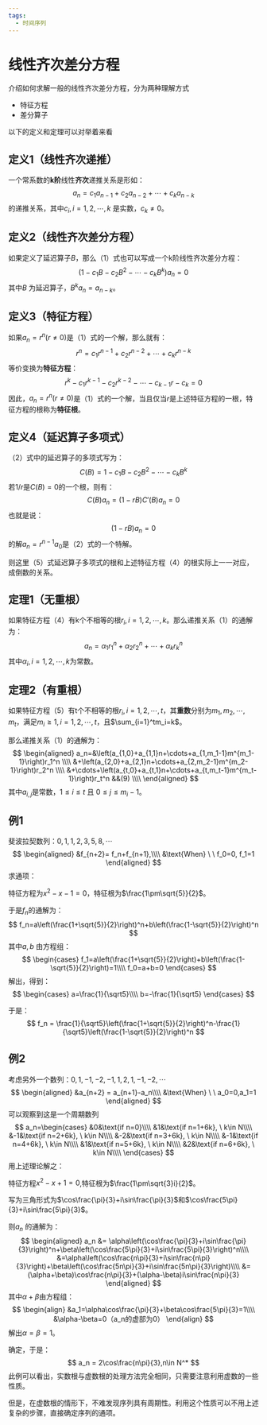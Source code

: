 ```yaml
---
tags:
  - 时间序列
---
```

# 线性齐次差分方程
介绍如何求解一般的线性齐次差分方程，分为两种理解方式

- 特征方程
- 差分算子

以下的定义和定理可以对举着来看
## 定义1（线性齐次递推）

一个常系数的**k阶**线性**齐次**递推关系是形如：
$$
a_n = c_1a_{n-1}+c_2a_{n-2}+\cdots+c_ka_{n-k}\tag{1}
$$
的递推关系，其中$c_i,i=1,2,\cdots,k$ 是实数，$c_k\ne0$。

## 定义2（线性齐次差分方程）

如果定义了延迟算子$B$，那么（1）式也可以写成一个k阶线性齐次差分方程：
$$
\left(1-c_1B-c_2B^2-\cdots-c_kB^k\right)a_n=0\tag{2}
$$
其中$B$ 为延迟算子，$B^ka_n = a_{n-k}$。

## 定义3（特征方程）

如果$a_n = r^n(r\ne0)$是（1）式的一个解，那么就有：
$$
r^n = c_1r^{n-1}+c_2r^{n-2}+\cdots+c_kr^{n-k}\tag{3}
$$
等价变换为**特征方程**：
$$
r^k-c_1r^{k-1}-c_2r^{k-2}-\cdots-c_{k-1}r-c_k=0\tag{4}
$$
因此，$a_n = r^n(r\ne0)$是（1）式的一个解，当且仅当$r$是上述特征方程的一根，特征方程的根称为**特征根**。

## 定义4（延迟算子多项式）

（2）式中的延迟算子的多项式写为：
$$
C(B) =1-c_1B-c_2B^2-\cdots-c_kB^k\tag{5}
$$
若$1/r$是$C(B)=0$的一个根，则有：
$$
C(B)a_n = (1-rB)C'(B)a_n=0\tag{6}
$$
也就是说：
$$
(1-rB)a_n=0\tag{7}
$$
的解$a_n=r^{n-1}a_0$是（2）式的一个特解。

则这里（5）式延迟算子多项式的根和上述特征方程（4）的根实际上一一对应，成倒数的关系。

## 定理1（无重根）

如果特征方程（4）有k个不相等的根$r_i,i=1,2,\cdots,k$。那么递推关系（1）的通解为：
$$
a_n = \alpha_1r_1^n+\alpha_2r_2^n+\cdots+\alpha_kr_k^n\tag{8}
$$
其中$\alpha_i,i=1,2,\cdots,k$为常数。

## 定理2（有重根）

如果特征方程（5）有t个不相等的根$r_i,i=1,2,\cdots,t$，其**重数**分别为$m_1,m_2,\cdots,m_t$，满足$m_i\geq1,i=1,2,\cdots,t$，且$\sum_{i=1}^tm_i=k$。

那么递推关系（1）的通解为：
$$
\begin{aligned}
a_n=&\left(a_{1,0}+a_{1,1}n+\cdots+a_{1,m_1-1}m^{m_1-1}\right)r_1^n \\\\
&+\left(a_{2,0}+a_{2,1}n+\cdots+a_{2,m_2-1}m^{m_2-1}\right)r_2^n \\\\
&+\cdots+\left(a_{t,0}+a_{t,1}n+\cdots+a_{t,m_t-1}m^{m_t-1}\right)r_t^n &&(9) \\\\
\end{aligned}
$$
其中$a_{i,j}$是常数，$1\leq i\leq t$ 且 $0\leq j\leq m_i-1$。

## 例1

斐波拉契数列：$0,1,1,2,3,5,8,\cdots$
$$
\begin{aligned}
&f_{n+2}= f_n+f_{n+1},\\\\
&\text{When} \ \ f_0=0, f_1=1
\end{aligned}
$$
求通项：

特征方程为$x^2-x-1=0$，特征根为$\frac{1\pm\sqrt{5}}{2}$。

于是$f_n$的通解为：
$$
f_n=a\left(\frac{1+\sqrt{5}}{2}\right)^n+b\left(\frac{1-\sqrt{5}}{2}\right)^n
$$
其中$a,b$ 由方程组：
$$
\begin{cases}
f_1=a\left(\frac{1+\sqrt{5}}{2}\right)+b\left(\frac{1-\sqrt{5}}{2}\right)=1\\\\
f_0=a+b=0
\end{cases}
$$
解出，得到：
$$
\begin{cases}
a=\frac{1}{\sqrt5}\\\\
b=-\frac{1}{\sqrt5}
\end{cases}
$$


于是：
$$
f_n = \frac{1}{\sqrt5}\left(\frac{1+\sqrt{5}}{2}\right)^n-\frac{1}{\sqrt5}\left(\frac{1-\sqrt{5}}{2}\right)^n
$$

## 例2

考虑另外一个数列：$0,1,-1,-2,-1,1,2,1,-1,-2,\cdots$
$$
\begin{aligned}
&a_{n+2} = a_{n+1}-a_n\\\\
&\text{When} \ \ a_0=0,a_1=1
\end{aligned}
$$
可以观察到这是一个周期数列
$$
a_n=\begin{cases}
&0&\text{if  n=0}\\\\
&1&\text{if  n=1+6k}, \ k\in N\\\\
&-1&\text{if  n=2+6k}, \ k\in N\\\\
&-2&\text{if  n=3+6k}, \ k\in N\\\\
&-1&\text{if  n=4+6k}, \ k\in N\\\\
&1&\text{if  n=5+6k}, \ k\in N\\\\
&2&\text{if  n=6+6k}, \ k\in N\\\\
\end{cases}
$$
用上述理论解之：

特征方程$x^2-x+1=0$,特征根为$\frac{1\pm\sqrt{3}i}{2}$。

写为三角形式为$\cos\frac{\pi}{3}+i\sin\frac{\pi}{3}$和$\cos\frac{5\pi}{3}+i\sin\frac{5\pi}{3}$。

则$a_n$ 的通解为：
$$
\begin{aligned}
a_n &= \alpha\left(\cos\frac{\pi}{3}+i\sin\frac{\pi}{3}\right)^n+\beta\left(\cos\frac{5\pi}{3}+i\sin\frac{5\pi}{3}\right)^n\\\\
&=\alpha\left(\cos\frac{n\pi}{3}+i\sin\frac{n\pi}{3}\right)+\beta\left(\cos\frac{5n\pi}{3}+i\sin\frac{5n\pi}{3}\right)\\\\
&=(\alpha+\beta)\cos\frac{n\pi}{3}+(\alpha-\beta)i\sin\frac{n\pi}{3}
\end{aligned}
$$
其中$\alpha+\beta$由方程组：
$$
\begin{align}
&a_1=\alpha\cos\frac{\pi}{3}+\beta\cos\frac{5\pi}{3}=1\\\\
&\alpha-\beta=0（a_n的虚部为0）
\end{align}
$$
解出$\alpha=\beta=1$。

确定，于是：
$$
a_n = 2\cos\frac{n\pi}{3},n\in N^*
$$
此例可以看出，实数根与虚数根的处理方法完全相同，只需要注意利用虚数的一些性质。

但是，在虚数根的情形下，不难发现序列具有周期性。利用这个性质可以不用上述复杂的步骤，直接确定序列的通项。


